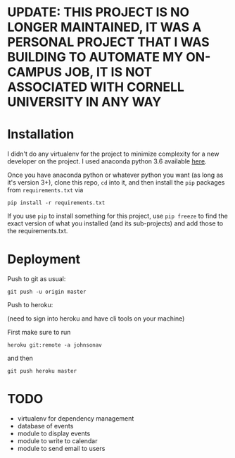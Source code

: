 # UPDATE: THIS PROJECT IS NO LONGER MAINTAINED, IT WAS A PERSONAL PROJECT THAT I WAS BUILDING TO AUTOMATE MY ON-CAMPUS JOB, IT IS NOT ASSOCIATED WITH CORNELL UNIVERSITY IN ANY WAY

# Installation

I didn't do any virtualenv for the project to minimize complexity for a new developer on the project. I used anaconda python 3.6 available [here](https://www.anaconda.com/download/).

Once you have anaconda python or whatever python you want (as long as it's version 3+), clone this repo, `cd` into it, and then install the `pip` packages from `requirements.txt` via
```
pip install -r requirements.txt
```

If you use `pip` to install something for this project, use `pip freeze` to find the exact version of what you installed (and its sub-projects) and add those to the requirements.txt.

# Deployment

Push to git as usual:
```
git push -u origin master
```

Push to heroku:

(need to sign into heroku and have cli tools on your machine)

First make sure to run 
```
heroku git:remote -a johnsonav
```
and then 
```
git push heroku master
```

# TODO 

- virtualenv for dependency management
- database of events
- module to display events
- module to write to calendar
- module to send email to users 
